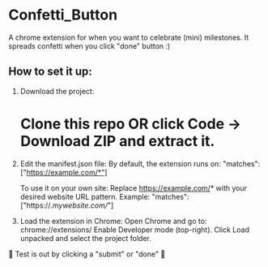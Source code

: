 # Confetti_Button
A chrome extension for when you want to celebrate (mini) milestones. It spreads confetti when you click "done" button :)

## How to set it up:
1. Download the project:
   # Clone this repo OR click Code → Download ZIP and extract it.

3. Edit the manifest.json file:
   By default, the extension runs on: "matches": ["https://example.com/*"]

   To use it on your own site:
   Replace https://example.com/* with your desired website URL pattern.
   Example: "matches": ["https://*.mywebsite.com/*"]
   
4. Load the extension in Chrome:
   Open Chrome and go to: chrome://extensions/
   Enable Developer mode (top-right).
   Click Load unpacked and select the project folder.

🎉 Test is out by clicking a "submit" or "done" 🎉
